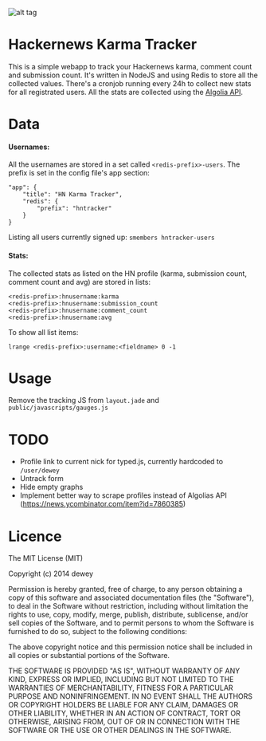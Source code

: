 ![alt tag](https://github.com/dewey/hnkarmatracker/tree/master/public/images/readme.jpg)

# Hackernews Karma Tracker
This is a simple webapp to track your Hackernews karma, comment count and submission count. It's written in NodeJS and using Redis to store all the collected values. There's a cronjob running every 24h to collect new stats for all registrated users. All the stats are collected using the [Algolia API](https://hn.algolia.com/api/).

# Data

#### Usernames:

All the usernames are stored in a set called `<redis-prefix>-users`. The prefix is set in the config file's app section:

    "app": {
        "title": "HN Karma Tracker",
        "redis": {
            "prefix": "hntracker"
        }
    }

Listing all users currently signed up: `smembers hntracker-users`

#### Stats:

The collected stats as listed on the HN profile (karma, submission count, comment count and avg) are stored in lists:

    <redis-prefix>:hnusername:karma
    <redis-prefix>:hnusername:submission_count
    <redis-prefix>:hnusername:comment_count
    <redis-prefix>:hnusername:avg
    
To show all list items:

`lrange <redis-prefix>:username:<fieldname> 0 -1`

# Usage

Remove the tracking JS from `layout.jade` and `public/javascripts/gauges.js`

# TODO

- Profile link to current nick for typed.js, currently hardcoded to `/user/dewey`
- Untrack form
- Hide empty graphs
- Implement better way to scrape profiles instead of Algolias API (https://news.ycombinator.com/item?id=7860385)
    
# Licence
The MIT License (MIT)

Copyright (c) 2014 dewey

Permission is hereby granted, free of charge, to any person obtaining a copy
of this software and associated documentation files (the "Software"), to deal
in the Software without restriction, including without limitation the rights
to use, copy, modify, merge, publish, distribute, sublicense, and/or sell
copies of the Software, and to permit persons to whom the Software is
furnished to do so, subject to the following conditions:

The above copyright notice and this permission notice shall be included in all
copies or substantial portions of the Software.

THE SOFTWARE IS PROVIDED "AS IS", WITHOUT WARRANTY OF ANY KIND, EXPRESS OR
IMPLIED, INCLUDING BUT NOT LIMITED TO THE WARRANTIES OF MERCHANTABILITY,
FITNESS FOR A PARTICULAR PURPOSE AND NONINFRINGEMENT. IN NO EVENT SHALL THE
AUTHORS OR COPYRIGHT HOLDERS BE LIABLE FOR ANY CLAIM, DAMAGES OR OTHER
LIABILITY, WHETHER IN AN ACTION OF CONTRACT, TORT OR OTHERWISE, ARISING FROM,
OUT OF OR IN CONNECTION WITH THE SOFTWARE OR THE USE OR OTHER DEALINGS IN THE
SOFTWARE.